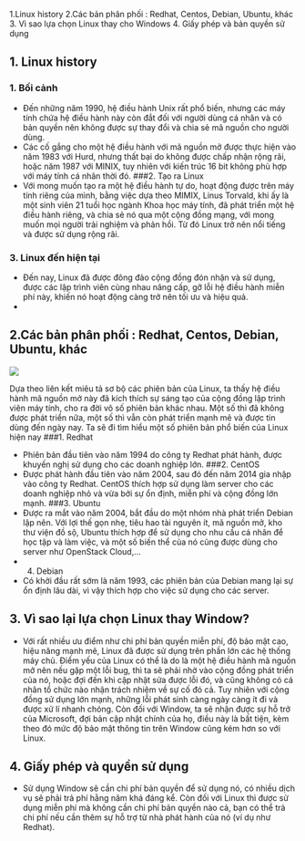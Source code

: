 1.Linux history<cr>
2.Các bản phân phối : Redhat, Centos, Debian, Ubuntu, khác<cr>
3. Vì sao lựa chọn Linux thay cho Windows<cr>
4. Giấy phép và bản quyền sử dụng<cr>


## 1. Linux history

### 1. Bối cảnh
 - Đến những năm 1990, hệ điều hành Unix rất phổ biến, nhưng các máy tính chứa hệ điều hành này còn đắt đối với người dùng cá nhân và có bản quyền nên không được sự thay đổi và chia sẻ mã nguồn cho người dùng.
 - Các cố gắng cho một hệ điều hành với mã nguồn mở được thực hiện vào năm 1983 với Hurd, nhưng thất bại do không được chấp nhận rộng rãi, hoặc năm 1987 với MINIX, tuy nhiên với kiến trúc 16 bit không phù hợp với máy tính cá nhân thời đó. 
###2. Tạo ra Linux
 - Với mong muốn tạo ra một hệ điều hành tự do, hoạt động được trên máy tính riêng của mình, bằng việc dựa theo MIMIX, Linus Torvald, khi ấy là một sinh viên 21 tuổi học ngành Khoa học máy tính, đã phát triển một hệ điều hành riêng, và chia sẻ nó qua một cộng đồng mạng, với mong muốn mọi người trải nghiệm và phản hồi. Từ đó Linux trở nên nổi tiếng và được sử dụng rộng rãi.
### 3. Linux đến hiện tại
 - Đến nay, Linux đã được đông đảo cộng đồng đón nhận và sử dụng, được các lập trình viên cùng nhau nâng cấp, gỡ lỗi hệ điều hành miễn phí này, khiến nó hoạt động càng trở nên tối ưu và hiệu quả.
 - 
## 2.Các bản phân phối : Redhat, Centos, Debian, Ubuntu, khác
<img src="https://upload.wikimedia.org/wikipedia/commons/1/1b/Linux_Distribution_Timeline.svg">

Dựa theo liên kết miêu tả sơ bộ các phiên bản của Linux, ta thấy hệ điều hành mã nguồn mở này đã kích thích sự sáng tạo của cộng đồng lập trình viên máy tính, cho ra đời vô số phiên bản khác nhau. Một số thì đã không được phát triển nữa, một số thì vẫn còn phát triển mạnh mẽ và được tin dùng đến ngày nay. Ta sẽ đi tìm hiểu một số phiên bản phổ biến của Linux hiện nay
###1. Redhat
 - Phiên bản đầu tiên vào năm 1994 do công ty Redhat phát hành, được khuyến nghị sử dụng cho các doanh nghiệp lớn.
###2. CentOS
 - Được phát hành đầu tiên vào năm 2004, sau đó đến năm 2014 gia nhập vào công ty Redhat. CentOS thích hợp sử dụng làm server cho các doanh nghiệp nhỏ và vừa bởi sự ổn định, miễn phí và cộng đồng lớn mạnh.
###3. Ubuntu
 - Được ra mắt vào năm 2004, bắt đầu do một nhóm nhà phát triển Debian lập nên. Với lợi thế gọn nhẹ, tiêu hao tài nguyên ít, mã nguồn mở, kho thư viện đồ sộ, Ubuntu thích hợp để sử dụng cho nhu cầu cá nhân để học tập và làm việc, và một số biến thể của nó cũng được dùng cho server như OpenStack Cloud,...
 - 4. Debian
 - Có khởi đầu rất sớm là năm 1993, các phiên bản của Debian mang lại sự ổn định lâu dài, vì vậy thích hợp cho việc sử dụng cho các server.

## 3. Vì sao lại lựa chọn Linux thay Window?
 - Với rất nhiều ưu điểm như chi phí bản quyền miễn phí, độ bảo mật cao, hiệu năng mạnh mẽ, Linux đã được sử dụng trên phần lớn các hệ thống máy chủ. Điểm yếu của Linux có thể là do là một hệ điều hành mã nguồn mở nên nếu gặp một lỗi bug, thì ta sẽ phải nhờ vào cộng đồng phát triển của nó, hoặc đợi đến khi cập nhật sửa được lỗi đó, và cũng không có cá nhân tổ chức nào nhận trách nhiệm về sự cố đó cả. Tuy nhiên với cộng đồng sử dụng lớn mạnh, những lỗi phát sinh càng ngày càng ít đi và được xử lí nhanh chóng. Còn đối với Window, ta sẽ nhận được sự hỗ trở của Microsoft, đợi bản cập nhật chính của họ, điều này là bất tiện, kèm theo đó mức độ bảo mật thông tin trên Window cũng kém hơn so với Linux.

## 4. Giấy phép và quyền sử dụng
 - Sử dụng Window sẽ cần chi phí bản quyền để sử dụng nó, có nhiều dịch vụ sẽ phải trả phí hằng năm khá đáng kể. Còn đối với Linux thì được sử dụng miễn phí mà không cần chi phí bản quyền nào cả, bạn có thể trả chi phí nếu cần thêm sự hỗ trợ từ nhà phát hành của nó (ví dụ như Redhat).
